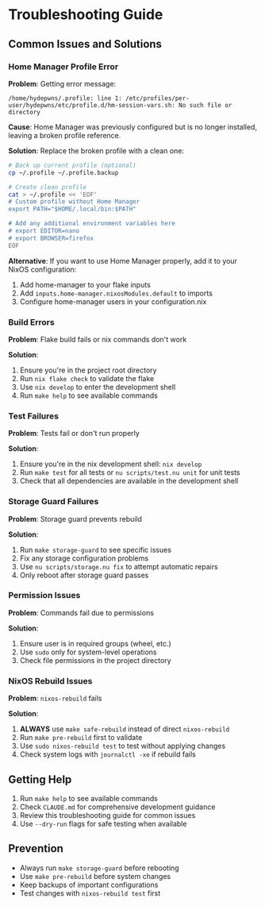 # Troubleshooting Guide

## Common Issues and Solutions

### Home Manager Profile Error

**Problem**: Getting error message:
```
/home/hydepwns/.profile: line 1: /etc/profiles/per-user/hydepwns/etc/profile.d/hm-session-vars.sh: No such file or directory
```

**Cause**: Home Manager was previously configured but is no longer installed, leaving a broken profile reference.

**Solution**: Replace the broken profile with a clean one:

```bash
# Back up current profile (optional)
cp ~/.profile ~/.profile.backup

# Create clean profile
cat > ~/.profile << 'EOF'
# Custom profile without Home Manager
export PATH="$HOME/.local/bin:$PATH"

# Add any additional environment variables here
# export EDITOR=nano
# export BROWSER=firefox
EOF
```

**Alternative**: If you want to use Home Manager properly, add it to your NixOS configuration:

1. Add home-manager to your flake inputs
2. Add `inputs.home-manager.nixosModules.default` to imports
3. Configure home-manager users in your configuration.nix

### Build Errors

**Problem**: Flake build fails or nix commands don't work

**Solution**: 
1. Ensure you're in the project root directory
2. Run `nix flake check` to validate the flake
3. Use `nix develop` to enter the development shell
4. Run `make help` to see available commands

### Test Failures

**Problem**: Tests fail or don't run properly

**Solution**:
1. Ensure you're in the nix development shell: `nix develop`
2. Run `make test` for all tests or `nu scripts/test.nu unit` for unit tests
3. Check that all dependencies are available in the development shell

### Storage Guard Failures

**Problem**: Storage guard prevents rebuild

**Solution**:
1. Run `make storage-guard` to see specific issues
2. Fix any storage configuration problems
3. Use `nu scripts/storage.nu fix` to attempt automatic repairs
4. Only reboot after storage guard passes

### Permission Issues

**Problem**: Commands fail due to permissions

**Solution**:
1. Ensure user is in required groups (wheel, etc.)
2. Use `sudo` only for system-level operations
3. Check file permissions in the project directory

### NixOS Rebuild Issues

**Problem**: `nixos-rebuild` fails

**Solution**:
1. **ALWAYS** use `make safe-rebuild` instead of direct `nixos-rebuild`
2. Run `make pre-rebuild` first to validate
3. Use `sudo nixos-rebuild test` to test without applying changes
4. Check system logs with `journalctl -xe` if rebuild fails

## Getting Help

1. Run `make help` to see available commands
2. Check `CLAUDE.md` for comprehensive development guidance
3. Review this troubleshooting guide for common issues
4. Use `--dry-run` flags for safe testing when available

## Prevention

- Always run `make storage-guard` before rebooting
- Use `make pre-rebuild` before system changes
- Keep backups of important configurations
- Test changes with `nixos-rebuild test` first